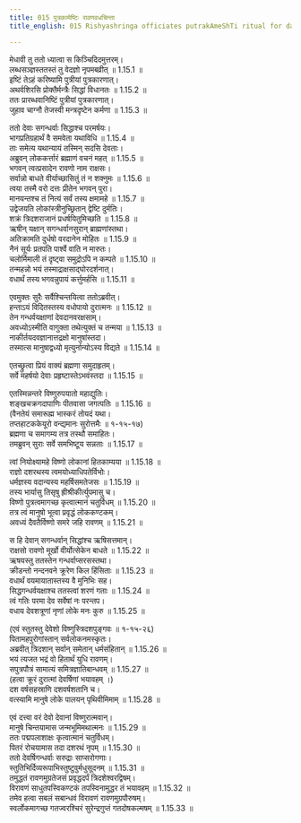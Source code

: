 ```yaml
---
title: 015 पुत्रकामेष्टिः रावणवधचिन्ता
title_english: 015 Rishyashringa officiates putrakAmeShTi ritual for dasharatha

---
```

मेधावी तु ततो ध्यात्वा स किञ्चिदिदमुत्तरम्।  
लब्धसञ्ज्ञस्ततस्तं तु वेदज्ञो नृपमबव्रीत् ॥ 1.15.1 ॥   
इष्टिं तेऽहं करिष्यामि पुत्रीयां पुत्रकारणात्।  
अथर्वशिरसि प्रोक्तैर्मन्त्रैः सिद्धां विधानतः ॥ 1.15.2 ॥   
ततः प्रारब्धवानिष्टिं पुत्रीयां पुत्रकारणात्।  
जुहाव चाग्नौ तेजस्वी मन्त्रदृष्टेन कर्मणा ॥ 1.15.3 ॥   

ततो देवाः सगन्धर्वाः सिद्धाश्च परमर्षयः।  
भागप्रतिग्रहार्थं वै समवेता यथाविधि ॥ 1.15.4 ॥   
ताः समेत्य यथान्यायं तस्मिन् सदसि देवताः।  
अब्रुवन् लोककर्त्तारं ब्रह्माणं वचनं महत् ॥ 1.15.5 ॥   
भगवन् त्वत्प्रसादेन रावणो नाम राक्षसः।  
सर्वान्नो बाधते वीर्याच्छासितुं तं न शक्नुमः ॥ 1.15.6 ॥   
त्वया तस्मै वरो दत्तः प्रीतेन भगवन् पुरा।  
मानयन्तश्च तं नित्यं सर्वं तस्य क्षमामहे ॥ 1.15.7 ॥   
उद्वेजयति लोकांस्त्रीनुच्छ्रितान् द्वेष्टि दुर्मतिः।  
शक्रं त्रिदशराजानं प्रधर्षयितुमिच्छति ॥ 1.15.8 ॥   
ऋषीन् यक्षान् सगन्धर्वानसुरान् ब्राह्मणांस्तथा।  
अतिक्रामति दुर्धषो वरदानेन मोहितः ॥ 1.15.9 ॥   
नैनं सूर्यः प्रतपति पार्श्वे वाति न मारुतः।  
चलोर्मिमाली तं दृष्ट्वा समुद्रोऽपि न कम्पते ॥ 1.15.10 ॥   
तन्महन्नो भयं तस्माद्राक्षसाद्घोरदर्शनात्।  
वधार्थं तस्य भगवन्नुपायं कर्त्तुमर्हसि ॥ 1.15.11 ॥   

एवमुक्तः सुरैः सर्वैश्चिन्तयित्वा ततोऽब्रवीत्।  
हन्ताऽयं विदितस्तस्य वधोपायो दुरात्मनः ॥ 1.15.12 ॥   
तेन गन्धर्वयक्षाणां देवदानवरक्षसाम्।  
अवध्योऽस्मीति वागुक्ता तथेत्युक्तं च तन्मया ॥ 1.15.13 ॥   
नाकीर्तयदवज्ञानात्तद्रक्षो मानुषांस्तदा।  
तस्मात्स मानुषाद्वध्यो मृत्युर्नान्योऽस्य विद्यते ॥ 1.15.14 ॥   

एतच्छ्रुत्वा प्रियं वाक्यं ब्रह्मणा समुदाहृतम्।  
सर्वे महर्षयो देवाः प्रहृष्टास्तेऽभवंस्तदा ॥ 1.15.15 ॥   

एतस्मिन्नन्तरे विष्णुरुपयातो महाद्युतिः।  
शङ्खचक्रगदापाणिः पीतवासा जगत्पतिः ॥ 1.15.16 ॥   
(वैनतेयं समारूह्म भास्करं तोयदं यथा।  
तप्तहाटककेयूरो वन्द्यमानः सुरोत्तमैः ॥ १-१५-१७)  
ब्रह्मणा च समागम्य तत्र तस्थौ समाहितः।  
तमब्रुवन् सुराः सर्वे समभिष्टूय सन्नताः ॥ 1.15.17 ॥   

त्वां नियोक्ष्यामहे विष्णो लोकानां हितकाम्यया ॥ 1.15.18 ॥   
राज्ञो दशरथस्य त्वमयोध्याधिपतेर्विभोः।  
धर्मज्ञस्य वदान्यस्य महर्षिसमतेजसः ॥ 1.15.19 ॥   
तस्य भार्यासु तिसृषु ह्रीश्रीकीर्त्युपमासु च।  
विष्णो पुत्रत्वमागच्छ कृत्वात्मानं चतुर्विधम् ॥ 1.15.20 ॥   
तत्र त्वं मानुषो भूत्वा प्रवृद्धं लोककण्टकम्।  
अवध्यं दैवतैर्विष्णो समरे जहि रावणम् ॥ 1.15.21 ॥   

स हि देवान् सगन्धर्वान् सिद्धांश्च ऋषिसत्तमान्।  
राक्षसो रावणो मूर्खो वीर्योत्सेकेन बाधते ॥ 1.15.22 ॥   
ऋषयस्तु ततस्तेन गन्धर्वाप्सरसस्तथा।  
क्रीडन्तो नन्दनवने क्रूरेण किल हिंसिताः ॥ 1.15.23 ॥   
वधार्थं वयमायातास्तस्य वै मुनिभिः सह।  
सिद्धगन्धर्वयक्षाश्च ततस्त्वां शरणं गताः ॥ 1.15.24 ॥   
त्वं गतिः परमा देव सर्वेषां नः परन्तप।  
वधाय देवशत्रूणां नृणां लोके मनः कुरु ॥ 1.15.25 ॥   

(एवं स्तुतस्तु देवेशो विष्णुस्त्रिदशपुङ्गवः ॥ १-१५-२६)  
पितामहपुरोगांस्तान् सर्वलोकनमस्कृतः।  
अब्रवीत् त्रिदशान् सर्वान् समेतान् धर्मसंहितान् ॥ 1.15.26 ॥   
भयं त्यजत भद्रं वो हितार्थं युधि रावणम्।  
सपुत्रपौत्रं सामात्यं समित्रज्ञातिबान्धवम् ॥ 1.15.27 ॥   
(हत्वा क्रूरं दुरात्मां देवर्षिणां भयावहम् ।)  
दश वर्षसहस्राणि दशवर्षशतानि च।  
वत्स्यामि मानुषे लोके पालयन् पृथिवीमिमाम् ॥ 1.15.28 ॥   

एवं दत्त्वा वरं देवो देवानां विष्णुरात्मवान्।  
मानुषे चिन्तयामास जन्मभूमिमथात्मनः ॥ 1.15.29 ॥   
ततः पद्मपलाशाक्षः कृत्वात्मानं चतुर्विधम्।  
पितरं रोचयामास तदा दशरथं नृपम् ॥ 1.15.30 ॥   
ततो देवर्षिगन्धर्वाः सरुद्राः साप्सरोगणाः।  
स्तुतिभिर्दिव्यरूपाभिस्तुष्टुवुर्मधुसूदनम् ॥ 1.15.31 ॥   
तमुद्धतं रावणमुग्रतेजसं प्रवृद्धदर्पं त्रिदशेश्वरद्विषम्।  
विरावणं साधुतपस्विकण्टकं तपस्विनामुद्धर तं भयावहम् ॥ 1.15.32 ॥   
तमेव हत्वा सबलं सबान्धवं विरावणं रावणमुग्रपौरुषम्।  
स्वर्लोकमागच्छ गतज्वरश्चिरं सुरेन्द्रगुप्तं गतदोषकल्मषम् ॥ 1.15.33 ॥    
